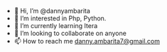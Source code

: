 - 👋 Hi, I’m @dannyambarita
- 👀 I’m interested in Php, Python.
- 🌱 I’m currently learning Itera
- 💞️ I’m looking to collaborate on anyone
- 📫 How to reach me danny.ambarita7@gmail.com

<!---
dannyambarita/dannyambarita is a ✨ special ✨ repository because its `README.md` (this file) appears on your GitHub profile.
You can click the Preview link to take a look at your changes.
--->
